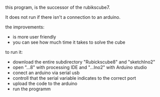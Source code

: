 
this program, is the successor of the rubikscube7.

It does not run if there isn't a connection to an arduino.

the improvements:
- is more user friendly
- you can see how much time it takes to solve the cube 


to run it:
- download the entire subdirectory "Rubickscube8" and "sketchIno2"
- open "...8" with processing IDE and "...Ino2" with Arduino studio
- conect an arduino via serial usb
- controll that the serial variable indicates to the correct port
- upload the code to the arduino
- run the programm
